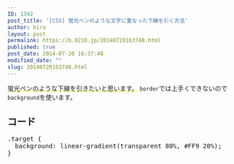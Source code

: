 ```yaml
---
ID: 1342
post_title: '[CSS] 蛍光ペンのような文字に重なった下線を引く方法'
author: hiro
layout: post
permalink: https://b.0218.jp/20140720163748.html
published: true
post_date: 2014-07-20 16:37:48
modified_date: ""
slug: 20140720163748.html
---
```

<span style="background: linear-gradient(transparent 80%, #FF9 20%);">蛍光ペンのような下線を引きたいと思います。</span>
<code>border</code>では上手くできないので<code>background</code>を使います。
<!--more-->
<h2>コード</h2>
<pre class="prettyprint linenums lang-css">.target {
  background: linear-gradient(transparent 80%, #FF9 20%);
}
</pre>